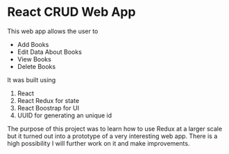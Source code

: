 # React CRUD Web App

This web app allows the user to 

* Add Books
* Edit Data About Books
* View Books
* Delete Books

It was built using 

1. React
2. React Redux for state
3. React Boostrap for UI
4. UUID for generating an unique id


The purpose of this project was to learn how to use Redux at a larger scale but it turned out into a prototype of a very interesting web app. 
There is a high possibility I will further work on it and make improvements.


